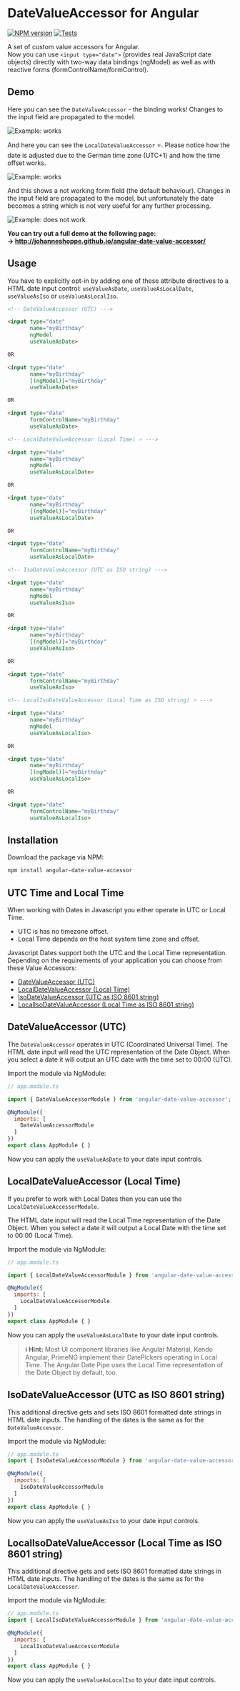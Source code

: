 # DateValueAccessor for Angular
[![NPM version][npm-image]][npm-url]
[![Tests][tests-image]][tests-url]

A set of custom value accessors for Angular.  
Now you can use `<input type="date">` (provides real JavaScript date objects) directly with two-way data bindings (ngModel) as well as with reactive forms (formControlName/formControl).

## Demo

Here you can see the `DateValueAccessor` - the binding works!
Changes to the input field are propagated to the model.

![Example: works](https://johanneshoppe.github.io/angular-date-value-accessor/assets/reactive-works.gif)

And here you can see the `LocalDateValueAccessor` ⭐️.
Please notice how the date is adjusted due to the German time zone (UTC+1) and how the time offset works.

![Example: works](https://johanneshoppe.github.io/angular-date-value-accessor/assets/reactive-works-local.gif)

And this shows a not working form field (the default behaviour).
Changes in the input field are propagated to the model, but unfortunately the date becomes a string which is not very useful for any further processing.

![Example: does not work](https://johanneshoppe.github.io/angular-date-value-accessor/assets/reactive-does-not-work.gif)

**You can try out a full demo at the following page:**  
**→ http://johanneshoppe.github.io/angular-date-value-accessor/**

## Usage

You have to explicitly opt-in by adding one of these attribute directives to a HTML date input control: `useValueAsDate`, `useValueAsLocalDate`, `useValueAsIso` or `useValueAsLocalIso`.

```html
<!-- DateValueAccessor (UTC) --->

<input type="date"
       name="myBirthday"
       ngModel
       useValueAsDate>

OR

<input type="date"
       name="myBirthday"
       [(ngModel)]="myBirthday"
       useValueAsDate>

OR

<input type="date"
       formControlName="myBirthday"
       useValueAsDate>
```

```html
<!-- LocalDateValueAccessor (Local Time) ⭐️ --->

<input type="date"
       name="myBirthday"
       ngModel
       useValueAsLocalDate>

OR

<input type="date"
       name="myBirthday"
       [(ngModel)]="myBirthday"
       useValueAsLocalDate>

OR

<input type="date"
       formControlName="myBirthday"
       useValueAsLocalDate>
```

```html
<!-- IsoDateValueAccessor (UTC as ISO string) --->

<input type="date"
       name="myBirthday"
       ngModel
       useValueAsIso>

OR

<input type="date"
       name="myBirthday"
       [(ngModel)]="myBirthday"
       useValueAsIso>

OR

<input type="date"
       formControlName="myBirthday"
       useValueAsIso>
```

```html
<!-- LocalIsoDateValueAccessor (Local Time as ISO string) ⭐️ --->

<input type="date"
       name="myBirthday"
       ngModel
       useValueAsLocalIso>

OR

<input type="date"
       name="myBirthday"
       [(ngModel)]="myBirthday"
       useValueAsLocalIso>

OR

<input type="date"
       formControlName="myBirthday"
       useValueAsLocalIso>
```

## Installation

Download the package via NPM:

```bash
npm install angular-date-value-accessor
```

## UTC Time and Local Time
When working with Dates in Javascript you either operate in UTC or Local Time.

* UTC is has no timezone offset.
* Local Time depends on the host system time zone and offset.

Javascript Dates support both the UTC and the Local Time representation.
Depending on the requirements of your application you can choose from these Value Accessors:
* [DateValueAccessor (UTC)](#datevalueaccessor-utc)
* [LocalDateValueAccessor (Local Time)](#localdatevalueaccessor-local-time)
* [IsoDateValueAccessor (UTC as ISO 8601 string)](#isodatevalueaccessor-utc-as-iso-8601-string)
* [LocalIsoDateValueAccessor (Local Time as ISO 8601 string)](#localisodatevalueaccessor-local-time-as-iso-8601-string)


## DateValueAccessor (UTC)

The `DateValueAccessor` operates in UTC (Coordinated Universal Time).
The HTML date input will read the UTC representation of the Date Object. When you select a date it will output an UTC date with the time set to 00:00 (UTC).

Import the module via NgModule:

```js
// app.module.ts

import { DateValueAccessorModule } from 'angular-date-value-accessor';

@NgModule({
  imports: [
    DateValueAccessorModule
  ]
})
export class AppModule { }
```

Now you can apply the `useValueAsDate` to your date input controls.

## LocalDateValueAccessor (Local Time)

If you prefer to work with Local Dates then you can use the `LocalDateValueAccessorModule`.

The HTML date input will read the Local Time representation of the Date Object. When you select a date it will output a Local Date with the time set to 00:00 (Local Time).

Import the module via NgModule:

```js
// app.module.ts

import { LocalDateValueAccessorModule } from 'angular-date-value-accessor';

@NgModule({
  imports: [
    LocalDateValueAccessorModule
  ]
})
export class AppModule { }
```

Now you can apply the `useValueAsLocalDate` to your date input controls.

> **ℹ️ Hint:** Most UI component libraries like Angular Material, Kendo Angular, PrimeNG implement their DatePickers operating in Local Time. The Angular Date Pipe uses the Local Time representation of the Date Object by default, too.


## IsoDateValueAccessor (UTC as ISO 8601 string)

This additional directive gets and sets ISO 8601 formatted date strings in HTML date inputs.
The handling of the dates is the same as for the `DateValueAccessor`.

Import the module via NgModule:

```js
// app.module.ts
import { IsoDateValueAccessorModule } from 'angular-date-value-accessor';

@NgModule({
  imports: [
    IsoDateValueAccessorModule
  ]
})
export class AppModule { }
```

Now you can apply the `useValueAsIso` to your date input controls.


## LocalIsoDateValueAccessor (Local Time as ISO 8601 string)

This additional directive gets and sets ISO 8601 formatted date strings in HTML date inputs.
The handling of the dates is the same as for the `LocalDateValueAccessor`.

Import the module via NgModule:

```js
// app.module.ts
import { LocalIsoDateValueAccessorModule } from 'angular-date-value-accessor';

@NgModule({
  imports: [
    LocalIsoDateValueAccessorModule
  ]
})
export class AppModule { }
```

Now you can apply the `useValueAsLocalIso` to your date input controls.


[npm-url]: https://npmjs.org/package/angular-date-value-accessor
[npm-image]: https://badge.fury.io/js/angular-date-value-accessor.svg
[tests-url]: https://github.com/JohannesHoppe/angular-date-value-accessor/actions?query=workflow%3ATests
[tests-image]: https://github.com/JohannesHoppe/angular-date-value-accessor/workflows/Tests/badge.svg
